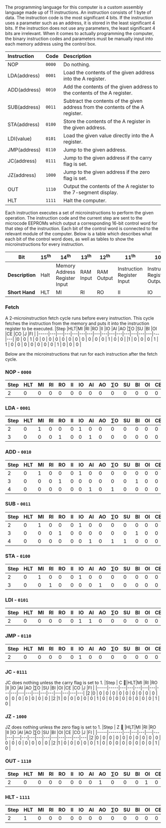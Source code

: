 The programming language for this computer is a custom assembly language made up of 11 instructions. An instruction consists of 1 byte of data. The instruction code is the most significant 4 bits. If the instruction uses a parameter such as an address, it is stored in the least significant 4 bits.
If the instruction does not use any parameters, the least significant 4 bits are irrelevant. When it comes to actually programming the computer, the binary instruction codes and parameters must be manually input into each memory address using the control box.

| **Instruction** | **Code** | **Description**                                                                                                         |
| :-------------- | :------- | :---------------------------------------------------------------------------------------------------------------------- |
| NOP             | `0000`   |  Do nothing.                                                                                                            |
| LDA(address)    | `0001`   |  Load the contents of the given address into the A register.                                                            |
| ADD(address)    | `0010`   |  Add the contents of the given address to the contents of the A register.                                               |
| SUB(address)    | `0011`   |  Subtract the contents of the given address from the contents of the A register.                                        |
| STA(address)    | `0100`   |  Store the contents of the A register in the given address.                                                             |
| LDI(value)      | `0101`   |  Load the given value directly into the A register.                                                                     |
| JMP(address)    | `0110`   |  Jump to the given address.                                                                                             |
| JC(address)     | `0111`   |  Jump to the given address if the carry flag is set.                                                                    |
| JZ(address)     | `1000`   |  Jump to the given address if the zero flag is set.                                                                     |
| OUT             | `1110`   |  Output the contents of the A register to the 7-segment display.                                                        |
| HLT             | `1111`   |  Halt the computer.                                                                                                     |

Each instruction executes a set of microinstructions to perform the given operation. The instruction code and the current step are sent to the microcode EEPROMs which output a corresponding 16-bit control word for that step of the instruction. Each bit of the control word is connected to the relevant module of the computer.
Below is a table which describes what each bit of the control word does, as well as tables to show the microinstructions for every instruction. 

|**Bit**| 15<sup>th</sup> | 14<sup>th</sup> | 13<sup>th</sup> | 12<sup>th</sup> | 11<sup>th</sup> | 10<sup>th</sup> | 9<sup>th</sup> | 8<sup>th</sup> | 7<sup>th</sup> | 6<sup>th</sup> | 5<sup>th</sup> | 4<sup>th</sup> | 3<sup>rd</sup> | 2<sup>nd</sup> | 1<sup>st</sup> | 0<sup>th</sup> |
|---|--- | ---| ---| ---| ---| ---|---|---|---|---|---|---|---|---|---|---|
|**Description**|Halt|Memory Address Register Input|RAM Input|RAM Output|Instruction Register Input| Instruction Register Output|A Register Input|A Register Output|ALU Output|ALU Subtract|B Register Input|Output Register Input|Program Counter Enable|Program Counter Output|Jump|Flag Register Input|
|**Short Hand**|HLT|MI|RI|RO|II|IO|AI|AO|∑O|SU|BI|OI|CE|CO|J|FI|

### Fetch
A 2-microinstruction fetch cycle runs before every instruction.
This cycle fetches the instruction from the memory and puts it into the instruction register to be executed.
|Step |HLT|MI |RI |RO |II |IO |AI |AO |∑O |SU |BI |OI |CE |CO |J  |FI |
|-----|---|---|---|---|---|---|---|---|---|---|---|---|---|---|---|---|
|0    | 0 | 1 | 0 | 0 | 0 | 0 | 0 | 0 | 0 | 0 | 0 | 0 | 0 | 1 | 0 | 0 |
|1    | 0 | 0 | 0 | 1 | 1 | 0 | 0 | 0 | 0 | 0 | 0 | 0 | 1 | 0 | 0 | 0 |

Below are the microinstructions that run for each instruction after the fetch cycle.

### NOP - `0000`
|Step |HLT|MI |RI |RO |II |IO |AI |AO |∑O |SU |BI |OI |CE |CO |J  |FI |
|-----|---|---|---|---|---|---|---|---|---|---|---|---|---|---|---|---|
|2    | 0 | 0 | 0 | 0 | 0 | 0 | 0 | 0 | 0 | 0 | 0 | 0 | 0 | 0 | 0 | 0 |

### LDA - `0001`
|Step |HLT|MI |RI |RO |II |IO |AI |AO |∑O |SU |BI |OI |CE |CO |J  |FI |
|-----|---|---|---|---|---|---|---|---|---|---|---|---|---|---|---|---|
|2    | 0 | 1 | 0 | 0 | 0 | 1 | 0 | 0 | 0 | 0 | 0 | 0 | 0 | 0 | 0 | 0 |
|3    | 0 | 0 | 0 | 1 | 0 | 0 | 1 | 0 | 0 | 0 | 0 | 0 | 0 | 0 | 0 | 0 |

### ADD - `0010`
|Step |HLT|MI |RI |RO |II |IO |AI |AO |∑O |SU |BI |OI |CE |CO |J  |FI |
|-----|---|---|---|---|---|---|---|---|---|---|---|---|---|---|---|---|
|2    | 0 | 1 | 0 | 0 | 0 | 1 | 0 | 0 | 0 | 0 | 0 | 0 | 0 | 0 | 0 | 0 |
|3    | 0 | 0 | 0 | 1 | 0 | 0 | 0 | 0 | 0 | 0 | 1 | 0 | 0 | 0 | 0 | 0 |
|4    | 0 | 0 | 0 | 0 | 0 | 0 | 1 | 0 | 1 | 0 | 0 | 0 | 0 | 0 | 0 | 1 |

### SUB - `0011`
|Step |HLT|MI |RI |RO |II |IO |AI |AO |∑O |SU |BI |OI |CE |CO |J  |FI |
|-----|---|---|---|---|---|---|---|---|---|---|---|---|---|---|---|---|
|2    | 0 | 1 | 0 | 0 | 0 | 1 | 0 | 0 | 0 | 0 | 0 | 0 | 0 | 0 | 0 | 0 |
|3    | 0 | 0 | 0 | 1 | 0 | 0 | 0 | 0 | 0 | 0 | 1 | 0 | 0 | 0 | 0 | 0 |
|4    | 0 | 0 | 0 | 0 | 0 | 0 | 1 | 0 | 1 | 1 | 0 | 0 | 0 | 0 | 0 | 1 |

### STA - `0100`
|Step |HLT|MI |RI |RO |II |IO |AI |AO |∑O |SU |BI |OI |CE |CO |J  |FI |
|-----|---|---|---|---|---|---|---|---|---|---|---|---|---|---|---|---|
|2    | 0 | 1 | 0 | 0 | 0 | 1 | 0 | 0 | 0 | 0 | 0 | 0 | 0 | 0 | 0 | 0 |
|3    | 0 | 0 | 1 | 0 | 0 | 0 | 0 | 1 | 0 | 0 | 0 | 0 | 0 | 0 | 0 | 0 |

### LDI - `0101`
|Step |HLT|MI |RI |RO |II |IO |AI |AO |∑O |SU |BI |OI |CE |CO |J  |FI |
|-----|---|---|---|---|---|---|---|---|---|---|---|---|---|---|---|---|
|2    | 0 | 0 | 0 | 0 | 0 | 1 | 1 | 0 | 0 | 0 | 0 | 0 | 0 | 0 | 0 | 0 |

### JMP - `0110`
|Step |HLT|MI |RI |RO |II |IO |AI |AO |∑O |SU |BI |OI |CE |CO |J  |FI |
|-----|---|---|---|---|---|---|---|---|---|---|---|---|---|---|---|---|
|2    | 0 | 0 | 0 | 0 | 0 | 1 | 0 | 0 | 0 | 0 | 0 | 0 | 0 | 0 | 1 | 0 |

### JC - `0111`
JC does nothing unless the carry flag is set to 1.
|Step | C 🚩|HLT|MI |RI |RO |II |IO |AI |AO |∑O |SU |BI |OI |CE |CO |J  |FI |
|-----|-----|---|---|---|---|---|---|---|---|---|---|---|---|---|---|---|---|
|2    |0    | 0 | 0 | 0 | 0 | 0 | 0 | 0 | 0 | 0 | 0 | 0 | 0 | 0 | 0 | 0 | 0 |
|2    |1    | 0 | 0 | 0 | 0 | 0 | 1 | 0 | 0 | 0 | 0 | 0 | 0 | 0 | 0 | 1 | 0 |

### JZ - `1000`
JZ does nothing unless the zero flag is set to 1.
|Step | Z 🚩 |HLT|MI |RI |RO |II |IO |AI |AO |∑O |SU |BI |OI |CE |CO |J  |FI |
|-----|-------|---|---|---|---|---|---|---|---|---|---|---|---|---|---|---|---|
|2    |0      | 0 | 0 | 0 | 0 | 0 | 0 | 0 | 0 | 0 | 0 | 0 | 0 | 0 | 0 | 0 | 0 |
|2    |1      | 0 | 0 | 0 | 0 | 0 | 1 | 0 | 0 | 0 | 0 | 0 | 0 | 0 | 0 | 1 | 0 |

### OUT - `1110`
|Step |HLT|MI |RI |RO |II |IO |AI |AO |∑O |SU |BI |OI |CE |CO |J  |FI |
|-----|---|---|---|---|---|---|---|---|---|---|---|---|---|---|---|---|
|2    | 0 | 0 | 0 | 0 | 0 | 0 | 0 | 1 | 0 | 0 | 0 | 1 | 0 | 0 | 0 | 0 |

### HLT - `1111`
|Step |HLT|MI |RI |RO |II |IO |AI |AO |∑O |SU |BI |OI |CE |CO |J  |FI |
|-----|---|---|---|---|---|---|---|---|---|---|---|---|---|---|---|---|
|2    | 1 | 0 | 0 | 0 | 0 | 0 | 0 | 0 | 0 | 0 | 0 | 0 | 0 | 0 | 0 | 0 |
